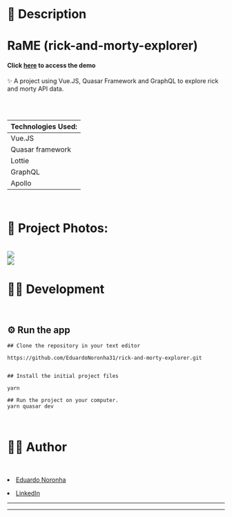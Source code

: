 # 📃 Description

# RaME (rick-and-morty-explorer)
#### Click <a href="https://rick-and-morty-explorer-mu.vercel.app/">here</a> to access the demo

✨ A project using Vue.JS, Quasar Framework and GraphQL to explore rick and morty API data.

  <br>

 <table>
   <thead><th>Technologies Used:</th></thead>

   <br>

   <tbody>
     <tr>
       <td>Vue.JS</td>
     </tr>
     <tr>
       <td>Quasar framework</td>
     </tr>
     <tr>
       <td>Lottie</td>
     </tr>
     <tr>
       <td>GraphQL</td>
     </tr>
      <tr>
       <td>Apollo</td>
     </tr>
   </tbody>
  </table>

  <br>

  # 📱 Project Photos:

  <br>

  <img src="https://user-images.githubusercontent.com/78568517/224042329-4a3f0f5f-9f54-439d-b568-1fa96b344e1f.png" />

  <br>

  <img src="https://user-images.githubusercontent.com/78568517/224133027-39ead4f9-0ed7-4263-940f-d8bc5657e769.png"/>

  <br>

  # 👨‍💻 Development

  <br>

  ## ⚙️ Run the app

  ```
  ## Clone the repository in your text editor

  https://github.com/EduardoNoronha31/rick-and-morty-explorer.git


  ## Install the initial project files

  yarn

  ## Run the project on your computer.
  yarn quasar dev
  ```

  <br>

  # 🧑‍💼 Author

  <br>

  <a href="https://github.com/EduardoNoronha31"><li>Eduardo Noronha</li></a>

  <a href="https://www.linkedin.com/in/eduardo-noronha-093735219/"><li>LinkedIn</li></a>

  <hr>
  <hr>


